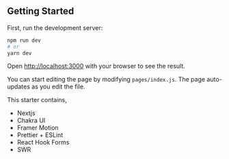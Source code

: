 ## Getting Started

First, run the development server:

```bash
npm run dev
# or
yarn dev
```

Open [http://localhost:3000](http://localhost:3000) with your browser to see the result.

You can start editing the page by modifying `pages/index.js`. The page auto-updates as you edit the file.

This starter contains,
* Nextjs
* Chakra UI
* Framer Motion
* Prettier + ESLint
* React Hook Forms
* SWR
